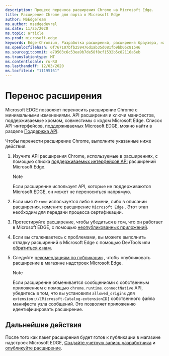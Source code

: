 ```yaml
---
description: Процесс переноса расширения Chrome на Microsoft Edge.
title: Расширение Chrome для порта в Microsoft Edge
author: MSEdgeTeam
ms.author: msedgedevrel
ms.date: 11/25/2020
ms.topic: article
ms.prod: microsoft-edge
keywords: Edge-Chromium, Разработка расширений, расширения браузера, надстройки, центр партнера, разработчик
ms.openlocfilehash: 0f767107bfb259476d1ab35d081fb9bb05c81b46
ms.sourcegitcommit: e79503c6c53ea9b7de58f8cf1532b5c82116a6eb
ms.translationtype: MT
ms.contentlocale: ru-RU
ms.lasthandoff: 12/03/2020
ms.locfileid: "11195161"
---
```

# Перенос расширения  

Microsoft EDGE позволяет переносить расширение Chrome с минимальными изменениями.  API расширения и ключи манифестов, поддерживаемые хромом, совместимы с кодом Microsoft Edge.  Список API-интерфейсов, поддерживаемых Microsoft EDGE, можно найти в разделе [Поддержка API][ExtensionApiSupport].  

Чтобы перенести расширение Chrome, выполните указанные ниже действия.  

1.  Изучите API расширения Chrome, используемые в расширениях, с помощью списка [поддерживаемых интерфейсов API][ExtensionApiSupport] расширений Microsoft Edge.  
    
    > [!NOTE]
    > Если расширение использует API, которые не поддерживаются Microsoft EDGE, он может не переноситься напрямую.  
    
1.  Если имя `Chrome` используется либо в имени, либо в описании расширения, измените расширение `Microsoft Edge` .  Этот этап необходим для передачи процесса сертификации.  
1.  Протестируйте расширение, чтобы убедиться в том, что он работает в Microsoft EDGE, с помощью [неопубликованных приложений][ExtensionsGettingStartedExtensionSideloading].  
1.  Если вы сталкиваетесь с проблемами, вы можете выполнить отладку расширений в Microsoft Edge с помощью DevTools или [обратиться к нам][mailtoExtensionMicrosoft].  
1.  Следуйте [рекомендациям по публикации][ExtensionsPublishPublishExtension] , чтобы опубликовать расширение в магазине надстроек Microsoft Edge.  
    
    > [!NOTE]
    > Если расширение обменивается сообщениями с собственным приложением с помощью `chrome.runtime.connectNative` API, убедитесь в том, что вы установили `allowed_origins` для `extension://[Microsoft-Catalog-extensionID]` собственного файла манифеста узла сообщений.  Это позволяет приложению идентифицировать расширение.  
    
## Дальнейшие действия  

После того как пакет расширения будет готов к публикации в магазине надстроек Microsoft EDGE, [Создайте учетную запись разработчика][ExtensionsPublishCreateDevAccount] и [опубликуйте расширение][ExtensionsPublishPublishExtension].  

<!-- links -->  

[ExtensionApiSupport]: ./api-support.md "Поддержка API | Документы Microsoft"  
[ExtensionsGettingStartedExtensionSideloading]: ../getting-started/extension-sideloading.md "Неопубликованного расширение | Документы Microsoft"  
[ExtensionsPublishCreateDevAccount]: ../publish/create-dev-account.md "Регистрация для разработчиков | Документы Microsoft"  
[ExtensionsPublishPublishExtension]: ../publish/publish-extension.md "Опубликовать расширение | Документы Microsoft"  

[ChromeDeveloperWebStorePayments]: https://developer.chrome.com/webstore/one_time_payments "Разовые платежи | Разработчик Chrome"  

[mailtoExtensionMicrosoft]: mailto:ext_dev_support@microsoft.com "ext_dev_support@microsoft.com"  
